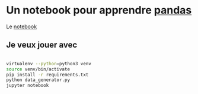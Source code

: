 # Un notebook pour apprendre [pandas](https://pandas.pydata.org)

Le [notebook](https://github.com/flo-dhalluin/python-pandas-talk/blob/master/pandas-talk-run.ipynb)

## Je veux jouer avec

``` bash

virtualenv --python=python3 venv
source venv/bin/activate
pip install -r requirements.txt
python data_generator.py
jupyter notebook
```
